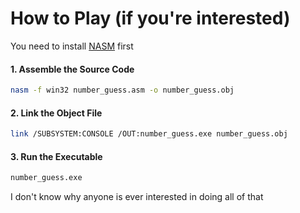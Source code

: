 # How to Play (if you're interested)
You need to install [NASM](https://www.nasm.us/) first

#### 1. Assemble the Source Code
```bash
nasm -f win32 number_guess.asm -o number_guess.obj
```

#### 2. Link the Object File
```bash
link /SUBSYSTEM:CONSOLE /OUT:number_guess.exe number_guess.obj
```

#### 3. Run the Executable
```bash
number_guess.exe
```

I don't know why anyone is ever interested in doing all of that
